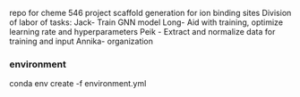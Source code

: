 repo for cheme 546 project
scaffold generation for ion binding sites
Division of labor of tasks:
Jack- Train GNN model
Long- Aid with training, optimize learning rate and hyperparameters
Peik - Extract and normalize data for training and input
Annika- organization
### environment
conda env create -f environment.yml

